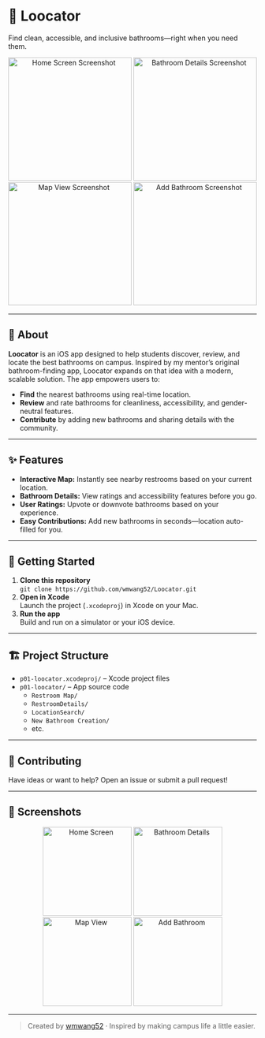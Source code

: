 # 🚻 Loocator

Find clean, accessible, and inclusive bathrooms—right when you need them.

<p align="center">
  <img src="https://github.com/wmwang52/Loocator/assets/38409263/7cc2c8c4-ea31-44d5-a761-3aa9f505f1ed" width="250" alt="Home Screen Screenshot">
  <img src="https://github.com/wmwang52/Loocator/assets/38409263/1a77860c-31ba-44b8-aebc-0993f2c02367" width="250" alt="Bathroom Details Screenshot">
  <img src="https://github.com/wmwang52/Loocator/assets/38409263/27a6439b-742b-4cd4-842d-700375e05f07" width="250" alt="Map View Screenshot">
  <img src="https://github.com/wmwang52/Loocator/assets/38409263/84d67fec-8725-4415-91af-7bce2fbec67a" width="250" alt="Add Bathroom Screenshot">
</p>

---

## 📱 About

**Loocator** is an iOS app designed to help students discover, review, and locate the best bathrooms on campus. Inspired by my mentor’s original bathroom-finding app, Loocator expands on that idea with a modern, scalable solution. The app empowers users to:

- **Find** the nearest bathrooms using real-time location.
- **Review** and rate bathrooms for cleanliness, accessibility, and gender-neutral features.
- **Contribute** by adding new bathrooms and sharing details with the community.

---

## ✨ Features

- **Interactive Map:** Instantly see nearby restrooms based on your current location.
- **Bathroom Details:** View ratings and accessibility features before you go.
- **User Ratings:** Upvote or downvote bathrooms based on your experience.
- **Easy Contributions:** Add new bathrooms in seconds—location auto-filled for you.

---

## 🚀 Getting Started

1. **Clone this repository**  
   `git clone https://github.com/wmwang52/Loocator.git`
2. **Open in Xcode**  
   Launch the project (`.xcodeproj`) in Xcode on your Mac.
3. **Run the app**  
   Build and run on a simulator or your iOS device.

---

## 🏗️ Project Structure

- `p01-loocator.xcodeproj/` – Xcode project files
- `p01-loocator/` – App source code
  - `Restroom Map/`
  - `RestroomDetails/`
  - `LocationSearch/`
  - `New Bathroom Creation/`
  - etc.

---

## 🙌 Contributing

Have ideas or want to help? Open an issue or submit a pull request!

---

## 📸 Screenshots

<p align="center">
  <img src="https://github.com/wmwang52/Loocator/assets/38409263/7cc2c8c4-ea31-44d5-a761-3aa9f505f1ed" width="180" alt="Home Screen">
  <img src="https://github.com/wmwang52/Loocator/assets/38409263/1a77860c-31ba-44b8-aebc-0993f2c02367" width="180" alt="Bathroom Details">
  <img src="https://github.com/wmwang52/Loocator/assets/38409263/27a6439b-742b-4cd4-842d-700375e05f07" width="180" alt="Map View">
  <img src="https://github.com/wmwang52/Loocator/assets/38409263/84d67fec-8725-4415-91af-7bce2fbec67a" width="180" alt="Add Bathroom">
</p>

---

> Created by [wmwang52](https://github.com/wmwang52) · Inspired by making campus life a little easier.
